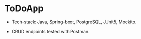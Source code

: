 # ToDoApp

* Tech-stack: Java, Spring-boot, PostgreSQL, JUnit5, Mockito.

* CRUD endpoints tested with Postman.
